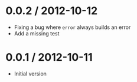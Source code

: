 
0.0.2 / 2012-10-12
==================

  * Fixing a bug where `error` always builds an error
  * Add a missing test

0.0.1 / 2012-10-11
==================

  * Initial version
